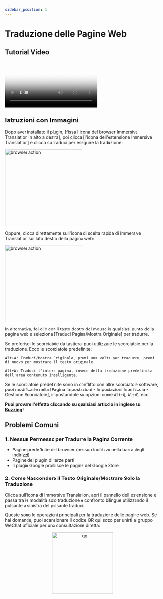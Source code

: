 ```yaml
---
sidebar_position: 1
---
```


# Traduzione delle Pagine Web

## Tutorial Video

<video
  controls
  poster="https://immersivetranslate.com/assets/price/video-poster-zh-Hans.png"
  src="https://s.immersivetranslate.com/assets/uploads/full-intro-zh-CN-rYaxVV.mp4"
/>

## Istruzioni con Immagini

Dopo aver installato il plugin, [fissa l'icona del browser Immersive Translation in alto a destra], poi clicca [l'icona dell'estensione Immersive Translation] e clicca su traduci per eseguire la traduzione:

<img src="https://s.immersivetranslate.com/static/official-static/assets/browser-panel-v2.png" alt="browser action" width="250" />

Oppure, clicca direttamente sull'icona di scelta rapida di Immersive Translation sul lato destro della pagina web:

<img src="https://s.immersivetranslate.com/assets/sidebar-shortcut.jpeg" alt="browser action" width="250" />

In alternativa, fai clic con il tasto destro del mouse in qualsiasi punto della pagina web e seleziona [Traduci Pagina/Mostra Originale] per tradurre.

Se preferisci le scorciatoie da tastiera, puoi utilizzare le scorciatoie per la traduzione. Ecco le scorciatoie predefinite:

    Alt+A: Traduci/Mostra Originale, premi una volta per tradurre, premi di nuovo per mostrare il testo originale.

    Alt+W: Traduci l'intera pagina, invece della traduzione predefinita dell'area contenuto intelligente.

Se le scorciatoie predefinite sono in conflitto con altre scorciatoie software, puoi modificarle nella [Pagina Impostazioni - Impostazioni Interfaccia - Gestione Scorciatoie], impostandole su opzioni come `Alt+Q`, `Alt+E`, ecc.

**Puoi provare l'effetto cliccando su qualsiasi articolo in inglese su [Buzzing](https://www.buzzing.cc/)!**

## Problemi Comuni

### 1. Nessun Permesso per Tradurre la Pagina Corrente

- Pagine predefinite del browser (nessun indirizzo nella barra degli indirizzi)
- Pagine dei plugin di terze parti
- Il plugin Google proibisce le pagine del Google Store

### 2. Come Nascondere il Testo Originale/Mostrare Solo la Traduzione

Clicca sull'icona di Immersive Translation, apri il pannello dell'estensione e passa tra le modalità solo traduzione e confronto bilingue utilizzando il pulsante a sinistra del pulsante traduci.

Queste sono le operazioni principali per la traduzione delle pagine web. Se hai domande, puoi scansionare il codice QR qui sotto per unirti al gruppo WeChat ufficiale per una consultazione diretta:

<div align="center">
<img src="https://s.immersivetranslate.com/assets/r2-uploads/wechat-contact4.png" width="200" alt="qq" />
</div>
